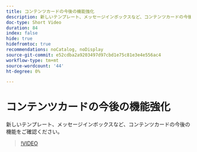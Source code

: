 ```yaml
---
title: コンテンツカードの今後の機能強化
description: 新しいテンプレート、メッセージインボックスなど、コンテンツカードの今後の機能をご確認ください。
doc-type: Short Video
duration: 84
index: false
hide: true
hidefromtoc: true
recommendations: noCatalog, noDisplay
source-git-commit: e52cdba2a9203497d97cbd1e75c81e3e4e556ac4
workflow-type: tm+mt
source-wordcount: '44'
ht-degree: 0%

---
```



# コンテンツカードの今後の機能強化

新しいテンプレート、メッセージインボックスなど、コンテンツカードの今後の機能をご確認ください。

<!-- 62_S603_3442534_83_future-enhancements-for-content-cards -->
>[!VIDEO](https://video.tv.adobe.com/v/3458202/?learn=on&enablevpops=true)
